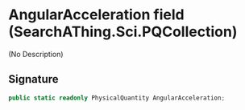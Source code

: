 # AngularAcceleration field (SearchAThing.Sci.PQCollection)
(No Description)

## Signature
```csharp
public static readonly PhysicalQuantity AngularAcceleration;
```
